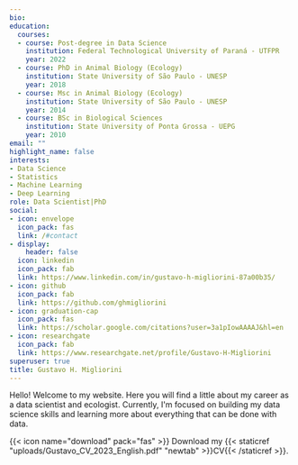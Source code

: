 ```yaml
---
bio:
education:
  courses:
  - course: Post-degree in Data Science
    institution: Federal Technological University of Paraná - UTFPR
    year: 2022
  - course: PhD in Animal Biology (Ecology)
    institution: State University of São Paulo - UNESP
    year: 2018
  - course: Msc in Animal Biology (Ecology)
    institution: State University of São Paulo - UNESP
    year: 2014
  - course: BSc in Biological Sciences
    institution: State University of Ponta Grossa - UEPG
    year: 2010
email: ""
highlight_name: false
interests:
- Data Science
- Statistics
- Machine Learning
- Deep Learning
role: Data Scientist|PhD
social:
- icon: envelope
  icon_pack: fas
  link: /#contact
- display:
    header: false
  icon: linkedin
  icon_pack: fab
  link: https://www.linkedin.com/in/gustavo-h-migliorini-87a00b35/
- icon: github
  icon_pack: fab
  link: https://github.com/ghmigliorini
- icon: graduation-cap
  icon_pack: fas
  link: https://scholar.google.com/citations?user=3a1pIowAAAAJ&hl=en
- icon: researchgate
  icon_pack: fab
  link: https://www.researchgate.net/profile/Gustavo-H-Migliorini
superuser: true
title: Gustavo H. Migliorini
---
```


Hello! Welcome to my website. Here you will find a little about my career as a data scientist and ecologist. Currently, I'm focused on building my data science skills and learning more about everything that can be done with data.   

{{< icon name="download" pack="fas" >}} Download my {{< staticref "uploads/Gustavo_CV_2023_English.pdf" "newtab" >}}CV{{< /staticref >}}.
